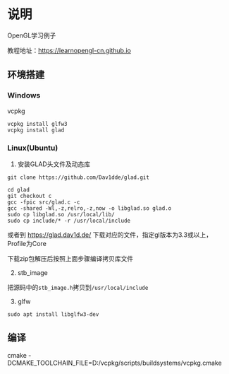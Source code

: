 # 说明

OpenGL学习例子

教程地址：https://learnopengl-cn.github.io

## 环境搭建

### Windows

vcpkg

```
vcpkg install glfw3
vcpkg install glad
```

### Linux(Ubuntu)

1. 安装GLAD头文件及动态库

```shell
git clone https://github.com/Dav1dde/glad.git

cd glad
git checkout c
gcc -fpic src/glad.c -c
gcc -shared -Wl,-z,relro,-z,now -o libglad.so glad.o
sudo cp libglad.so /usr/local/lib/
sudo cp include/* -r /usr/local/include
```

或者到 https://glad.dav1d.de/ 下载对应的文件，指定gl版本为3.3或以上，Profile为Core

下载zip包解压后按照上面步骤编译拷贝库文件

2. stb_image

把源码中的`stb_image.h`拷贝到`/usr/local/include`

3. glfw

```shell
sudo apt install libglfw3-dev
```

## 编译

cmake -DCMAKE_TOOLCHAIN_FILE=D:/vcpkg/scripts/buildsystems/vcpkg.cmake
